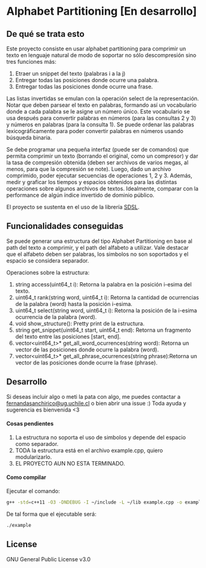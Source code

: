 # Alphabet Partitioning [En desarrollo]

## De qué se trata esto
Este proyecto consiste en usar alphabet partitioning para comprimir un texto en lenguaje natural de modo de soportar no sólo descompresión sino tres funciones más: 
1. Etraer un snippet del texto (palabras i a la j)
2. Entregar todas las posiciones donde ocurre una palabra.
3. Entregar todas las posiciones donde ocurre una frase. 

Las listas invertidas se emulan con la operación select de la representación. 
Notar que deben parsear el texto en palabras, formando así un vocabulario donde a cada palabra se le asigne un número único. 
Este vocabulario se usa después para convertir palabras en números (para las consultas 2 y 3) y números en palabras (para la consulta 1). 
Se puede ordenar las palabras lexicográficamente para poder convertir palabras en números usando búsqueda binaria.

Se debe programar una pequeña interfaz (puede ser de comandos) 
que permita comprimir un texto (borrando el original, como un compresor) 
y dar la tasa de compresión obtenida (deben ser archivos de varios megas, al menos, para que la compresión se note).
Luego, dado un archivo comprimido, poder ejecutar secuencias de operaciones 1, 2 y 3. Además, medir y graficar los tiempos y espacios obtenidos para las distintas operaciones sobre algunos archivos de textos. Idealmente, comparar con la performance de algún índice invertido de dominio público.

El proyecto se sustenta en el uso de la librería [SDSL](https://github.com/simongog/sdsl-lite).

## Funcionalidades conseguidas

Se puede generar una estructura del tipo Alphabet Partitioning en base al path del texto a comprimir, y el path del alfabeto a utilizar. Vale destacar que el alfabeto deben ser palabras, los simbolos no son soportados y el espacio se considera separador.

Operaciones sobre la estructura:
1. string access(uint64_t i): Retorna la palabra en la posición i-esima del texto.
2. uint64_t rank(string word, uint64_t i): Retorna la cantidad de ocurrencias de la palabra (word) hasta la posición i-esima.
3. uint64_t select(string word, uint64_t i): Retorna la posición de la i-esima ocurrencia de la palabra (word).
4. void show_structure(): Pretty print de la estructura.
5. string get_snippet(uint64_t start, uint64_t end): Retorna un fragmento del texto entre las posiciones [start, end].
6. vector<uint64_t>* get_all_word_ocurrences(string word): Retorna un vector de las posiciones donde ocurre la palabra (word).
7. vector<uint64_t>* get_all_phrase_ocurrences(string phrase):Retorna un vector de las posiciones donde ocurre la frase (phrase).

## Desarrollo

Si deseas incluir algo o meti la pata con algo, me puedes contactar a fernandasanchirico@ug.uchile.cl o bien abrir una issue :)
Toda ayuda y sugerencia es bienvenida <3

#### Cosas pendientes
1. La estructura no soporta el uso de simbolos y depende del espacio como separador.
2. TODA la estructura está en el archivo example.cpp, quiero modularizarlo.
3. EL PROYECTO AUN NO ESTA TERMINADO.

#### Como compilar

Ejecutar el comando:
```sh
g++ -std=c++11 -O3 -DNDEBUG -I ~/include -L ~/lib example.cpp -o example -lsdsl -ldivsufsort -ldivsufsort64
```
De tal forma que el ejecutable será:
```sh
./example
```

## License

GNU General Public License v3.0

